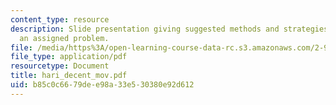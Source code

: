 ```yaml
---
content_type: resource
description: Slide presentation giving suggested methods and strategies for solving
  an assigned problem.
file: /media/https%3A/open-learning-course-data-rc.s3.amazonaws.com/2-997-decision-making-in-large-scale-systems-spring-2004/b85c0c6679dee98a33e530380e92d612_hari_decent_mov.pdf
file_type: application/pdf
resourcetype: Document
title: hari_decent_mov.pdf
uid: b85c0c66-79de-e98a-33e5-30380e92d612
---
```

